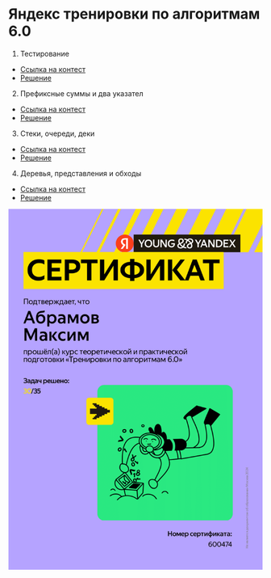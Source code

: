 # Яндекс тренировки по алгоритмам 6.0
1. Тестирование
- [Ссылка на контест](https://contest.yandex.ru/contest/66792/enter/)
- [Решение](ДЗ_№1)
2. Префиксные суммы и два указател
- [Ссылка на контест](https://contest.yandex.ru/contest/66793/enter/)
- [Решение](ДЗ_№2)
3. Стеки, очереди, деки
- [Ссылка на контест](https://contest.yandex.ru/contest/66794/enter/)
- [Решение](ДЗ_№3)
4. Деревья, представления и обходы
- [Ссылка на контест](https://contest.yandex.ru/contest/66795/enter/)
- [Решение](ДЗ_№4)

![Сертификат](Сертификат.png)
